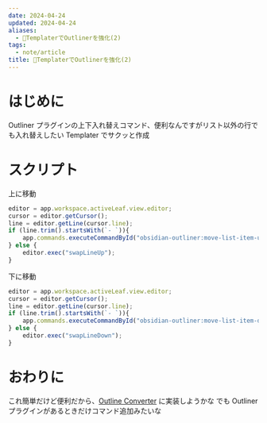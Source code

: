 ```yaml
---
date: 2024-04-24
updated: 2024-04-24
aliases:
  - 📘TemplaterでOutlinerを強化(2)
tags:
  - note/article
title: 📘TemplaterでOutlinerを強化(2)
---
```


# はじめに 

Outliner プラグインの上下入れ替えコマンド、便利なんですがリスト以外の行でも入れ替えしたい
Templater でサクッと作成

# スクリプト

上に移動

```js
editor = app.workspace.activeLeaf.view.editor;
cursor = editor.getCursor();
line = editor.getLine(cursor.line);
if (line.trim().startsWith(`- `)){
	app.commands.executeCommandById("obsidian-outliner:move-list-item-up");
} else {
	editor.exec("swapLineUp");
}
```

下に移動

```js
editor = app.workspace.activeLeaf.view.editor;
cursor = editor.getCursor();
line = editor.getLine(cursor.line);
if (line.trim().startsWith(`- `)){
	app.commands.executeCommandById("obsidian-outliner:move-list-item-down");
} else {
	editor.exec("swapLineDown");
}
```

# おわりに

これ簡単だけど便利だから、[Outline Converter](https://github.com/masaki39/outline-converter) に実装しようかな
でも Outliner プラグインがあるときだけコマンド追加みたいな
